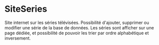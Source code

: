 # SiteSeries

Site internet sur les séries télévisées. Possibilité d'ajouter, supprimer ou modifier une série de la base de données.
Les séries sont afficher sur une page dédiée, et possibilité de pouvoir les trier par ordre alphabétique et inversement.

